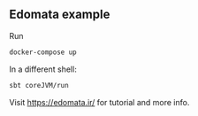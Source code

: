 ## Edomata example

Run
``` sh
docker-compose up
```

In a different shell:

``` sh
sbt coreJVM/run
```

Visit https://edomata.ir/ for tutorial and more info.

